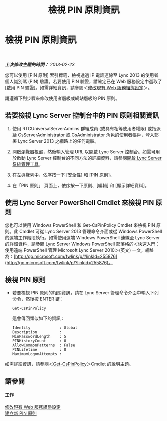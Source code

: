 ﻿---
title: 檢視 PIN 原則資訊
TOCTitle: 檢視 PIN 原則資訊
ms:assetid: 1d48b060-d77f-44ee-b70f-3ce128aedac4
ms:mtpsurl: https://technet.microsoft.com/zh-tw/library/JJ687985(v=OCS.15)
ms:contentKeyID: 49889966
ms.date: 08/10/2015
mtps_version: v=OCS.15
ms.translationtype: HT
---

# 檢視 PIN 原則資訊

 

_**上次修改主題的時間：** 2013-02-23_

您可以使用 \[PIN 原則\] 索引標籤，檢視透過 IP 電話連線至 Lync 2013 的使用者個人識別碼 (PIN) 驗證。若要使用 PIN 驗證，請確定已在 Web 服務設定中選取了 \[啟用 PIN 驗證\]。如需詳細資訊，請參閱＜[修改現有 Web 服務組態設定](lync-server-2013-modify-existing-web-service-configuration-settings.md)＞。

請遵循下列步驟來修改使用者層級或網站層級的 PIN 原則。

## 若要檢視 Lync Server 控制台中的 PIN 原則相關資訊

1.  使用 RTCUniversalServerAdmins 群組成員 (或具有相等使用者權限) 或指派給 CsServerAdministrator 或 CsAdministrator 角色的使用者帳戶，登入部署 Lync Server 2013 之網路上的任何電腦。

2.  開啟瀏覽器視窗，然後輸入管理 URL 以開啟 Lync Server 控制台。如需可用於啟動 Lync Server 控制台的不同方法的詳細資料，請參閱[開啟 Lync Server 系統管理工具](lync-server-2013-open-lync-server-administrative-tools.md)。

3.  在左導覽列中，依序按一下 \[安全性\] 和 \[PIN 原則\]。

4.  在「PIN 原則」 頁面上，依序按一下原則、\[編輯\] 和 \[顯示詳細資料\]。

## 使用 Lync Server PowerShell Cmdlet 來檢視 PIN 原則

您也可以使用 Windows PowerShell 和 Get-CsPinPolicy Cmdlet 來檢視 PIN 原則。此 Cmdlet 可從 Lync Server 2013 管理命令介面或從 Windows PowerShell 的遠端工作階段執行。如需使用遠端 Windows PowerShell 連線至 Lync Server 的詳細資料，請參閱 Lync Server Windows PowerShell 部落格的＜快速入門：使用遠端 PowerShell 管理 Microsoft Lync Server 2010＞(英文) 一文，網址為：[http://go.microsoft.com/fwlink/p/?linkId=255876](http://go.microsoft.com/fwlink/p/?linkid=255876)。

## 檢視 PIN 原則

  - 若要檢視 PIN 原則的相關資訊，請在 Lync Server 管理命令介面中輸入下列命令，然後按 ENTER 鍵：
    
        Get-CsPinPolicy
    
    這會傳回類似如下的資訊：
    
        Identity             : Global
        Description          :
        MinPasswordLength    : 5
        PINHistoryCount      : 0
        AllowCommonPatterns  : False
        PINLifetime          : 0
        MaximumLogonAttempts :

如需詳細資訊，請參閱＜[Get-CsPinPolicy](https://docs.microsoft.com/en-us/powershell/module/skype/Get-CsPinPolicy)＞Cmdlet 的說明主題。

## 請參閱

#### 工作

[修改現有 Web 服務組態設定](lync-server-2013-modify-existing-web-service-configuration-settings.md)  
[建立新 PIN 原則](lync-server-2013-create-a-new-pin-policy.md)

